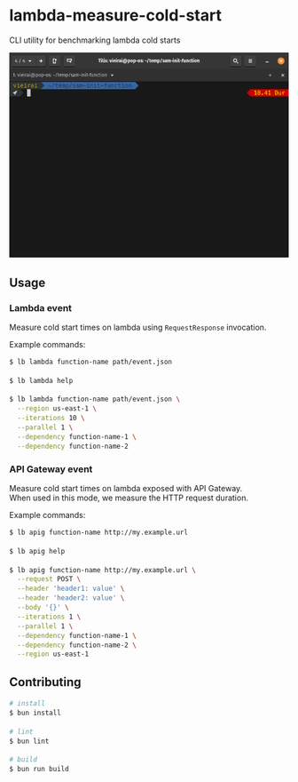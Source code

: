 # lambda-measure-cold-start
CLI utility for benchmarking lambda cold starts

![Example](media/lb-lambda.gif)

## Usage

### Lambda event

Measure cold start times on lambda using `RequestResponse` invocation.

Example commands:
```bash
$ lb lambda function-name path/event.json

$ lb lambda help

$ lb lambda function-name path/event.json \
  --region us-east-1 \
  --iterations 10 \
  --parallel 1 \
  --dependency function-name-1 \
  --dependency function-name-2
```

### API Gateway event

Measure cold start times on lambda exposed with API Gateway.  
When used in this mode, we measure the HTTP request duration.

Example commands:
```bash
$ lb apig function-name http://my.example.url

$ lb apig help

$ lb apig function-name http://my.example.url \
  --request POST \
  --header 'header1: value' \
  --header 'header2: value' \
  --body '{}' \
  --iterations 1 \
  --parallel 1 \
  --dependency function-name-1 \
  --dependency function-name-2 \
  --region us-east-1
```

## Contributing


```bash
# install
$ bun install

# lint
$ bun lint

# build
$ bun run build
```
